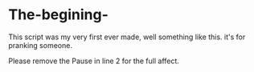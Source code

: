 # The-begining-
This script was my very first ever made, well something like this. it's for pranking someone.

Please remove the Pause in line 2 for the full affect.
